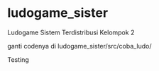 # ludogame_sister
Ludogame Sistem Terdistribusi Kelompok 2

ganti codenya di
ludogame_sister/src/coba_ludo/


Testing
